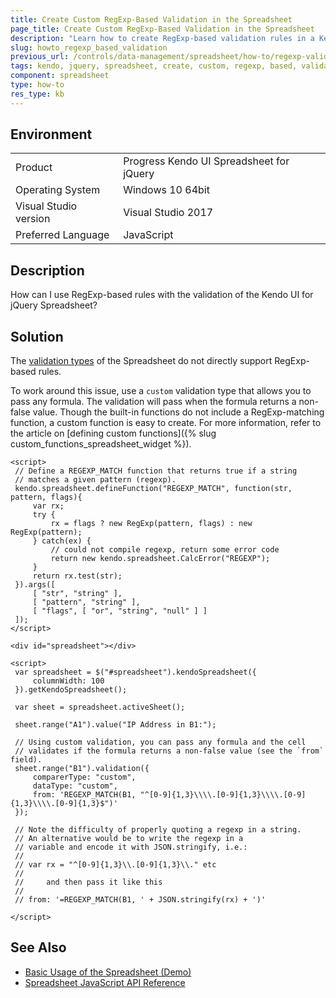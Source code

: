 ```yaml
---
title: Create Custom RegExp-Based Validation in the Spreadsheet
page_title: Create Custom RegExp-Based Validation in the Spreadsheet
description: "Learn how to create RegExp-based validation rules in a Kendo UI Spreadsheet for jQuery."
slug: howto_regexp_based_validation
previous_url: /controls/data-management/spreadsheet/how-to/regexp-validation
tags: kendo, jquery, spreadsheet, create, custom, regexp, based, validation, rules
component: spreadsheet
type: how-to
res_type: kb
---
```


## Environment

<table>
 <tr>
  <td>Product</td>
  <td>Progress Kendo UI Spreadsheet for jQuery</td>
 </tr>
 <tr>
  <td>Operating System</td>
  <td>Windows 10 64bit</td>
 </tr>
 <tr>
  <td>Visual Studio version</td>
  <td>Visual Studio 2017</td>
 </tr>
 <tr>
  <td>Preferred Language</td>
  <td>JavaScript</td>
 </tr>
</table>

## Description

How can I use RegExp-based rules with the validation of the Kendo UI for jQuery Spreadsheet?

## Solution

The [validation types](/api/javascript/spreadsheet/range/methods/validation) of the Spreadsheet do not directly support RegExp-based rules.

To work around this issue, use a `custom` validation type that allows you to pass any formula. The validation will pass when the formula returns a non-false value. Though the built-in functions do not include a RegExp-matching function, a custom function is easy to create. For more information, refer to the article on [defining custom functions]({% slug custom_functions_spreadsheet_widget %}).

```dojo
<script>
 // Define a REGEXP_MATCH function that returns true if a string
 // matches a given pattern (regexp).
 kendo.spreadsheet.defineFunction("REGEXP_MATCH", function(str, pattern, flags){
     var rx;
     try {
         rx = flags ? new RegExp(pattern, flags) : new RegExp(pattern);
     } catch(ex) {
         // could not compile regexp, return some error code
         return new kendo.spreadsheet.CalcError("REGEXP");
     }
     return rx.test(str);
 }).args([
     [ "str", "string" ],
     [ "pattern", "string" ],
     [ "flags", [ "or", "string", "null" ] ]
 ]);
</script>

<div id="spreadsheet"></div>

<script>
 var spreadsheet = $("#spreadsheet").kendoSpreadsheet({
     columnWidth: 100
 }).getKendoSpreadsheet();

 var sheet = spreadsheet.activeSheet();

 sheet.range("A1").value("IP Address in B1:");

 // Using custom validation, you can pass any formula and the cell
 // validates if the formula returns a non-false value (see the `from` field).
 sheet.range("B1").validation({
     comparerType: "custom",
     dataType: "custom",
     from: 'REGEXP_MATCH(B1, "^[0-9]{1,3}\\\\.[0-9]{1,3}\\\\.[0-9]{1,3}\\\\.[0-9]{1,3}$")'
 });

 // Note the difficulty of properly quoting a regexp in a string.
 // An alternative would be to write the regexp in a
 // variable and encode it with JSON.stringify, i.e.:
 //
 // var rx = "^[0-9]{1,3}\\.[0-9]{1,3}\\." etc
 //
 //     and then pass it like this
 //
 // from: '=REGEXP_MATCH(B1, ' + JSON.stringify(rx) + ')'

</script>
```

## See Also

* [Basic Usage of the Spreadsheet (Demo)](https://demos.telerik.com/kendo-ui/spreadsheet/index)
* [Spreadsheet JavaScript API Reference](/api/javascript/ui/spreadsheet)
